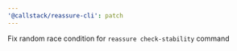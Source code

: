 ```yaml
---
'@callstack/reassure-cli': patch
---
```


Fix random race condition for `reassure check-stability` command
